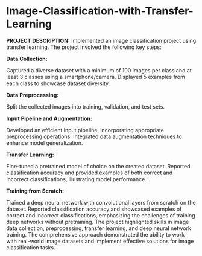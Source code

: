 # Image-Classification-with-Transfer-Learning

**PROJECT DESCRIPTION:**
Implemented an image classification project using transfer learning. The project involved the following key steps:

**Data Collection:**

Captured a diverse dataset with a minimum of 100 images per class and at least 3 classes using a smartphone/camera.
Displayed 5 examples from each class to showcase dataset diversity.

**Data Preprocessing:**

Split the collected images into training, validation, and test sets.

**Input Pipeline and Augmentation:**

Developed an efficient input pipeline, incorporating appropriate preprocessing operations.
Integrated data augmentation techniques to enhance model generalization.

**Transfer Learning:**

Fine-tuned a pretrained model of choice on the created dataset.
Reported classification accuracy and provided examples of both correct and incorrect classifications, illustrating model performance.

**Training from Scratch:**

Trained a deep neural network with convolutional layers from scratch on the dataset.
Reported classification accuracy and showcased examples of correct and incorrect classifications, emphasizing the challenges of training deep networks without pretraining.
The project highlighted skills in image data collection, preprocessing, transfer learning, and deep neural network training. The comprehensive approach demonstrated the ability to work with real-world image datasets and implement effective solutions for image classification tasks.




